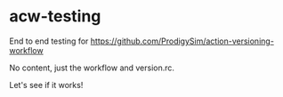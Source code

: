 # acw-testing

End to end testing for https://github.com/ProdigySim/action-versioning-workflow

No content, just the workflow and version.rc.

Let's see if it works!
